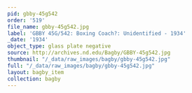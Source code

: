 ```yaml
---
pid: gbby-45g542
order: '519'
file_name: gbby-45g542.jpg
label: 'GBBY 45G/542: Boxing Coach?: Unidentified - 1934'
_date: '1934'
object_type: glass plate negative
source: http://archives.nd.edu/Bagby/GBBY-45g542.jpg
thumbnail: "/_data/raw_images/bagby/gbby-45g542.jpg"
full: "/_data/raw_images/bagby/gbby-45g542.jpg"
layout: bagby_item
collection: bagby
---
```

